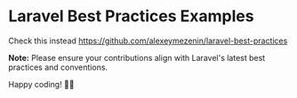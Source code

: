 # Laravel Best Practices Examples

Check this instead https://github.com/alexeymezenin/laravel-best-practices

**Note:** Please ensure your contributions align with Laravel's latest best practices and conventions.

Happy coding! 🚀✨
